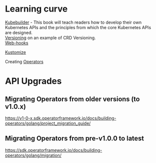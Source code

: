 # Learning curve
[Kubebuilder](https://kubebuilder.io/introduction.html) - This book will teach readers how to develop their own Kubernetes APIs and the principles from which the core Kubernetes APIs are designed.  
[Versioning](https://kubernetes.io/docs/tasks/extend-kubernetes/custom-resources/custom-resource-definition-versioning) on an example of CRD Versioning.  
[Web-hooks](https://kubernetes.io/docs/tasks/extend-kubernetes/custom-resources/custom-resource-definition-versioning/#webhook-conversion)


[Kustomize](https://github.com/kubernetes-sigs/kustomize)

Creating [Operators](https://faun.pub/writing-your-first-kubernetes-operator-8f3df4453234)


# API Upgrades
## Migrating Operators from older versions (to v1.0.x)
https://v1-0-x.sdk.operatorframework.io/docs/building-operators/golang/project_migration_guide/
## Migrating Operators from pre-v1.0.0 to latest
https://sdk.operatorframework.io/docs/building-operators/golang/migration/
